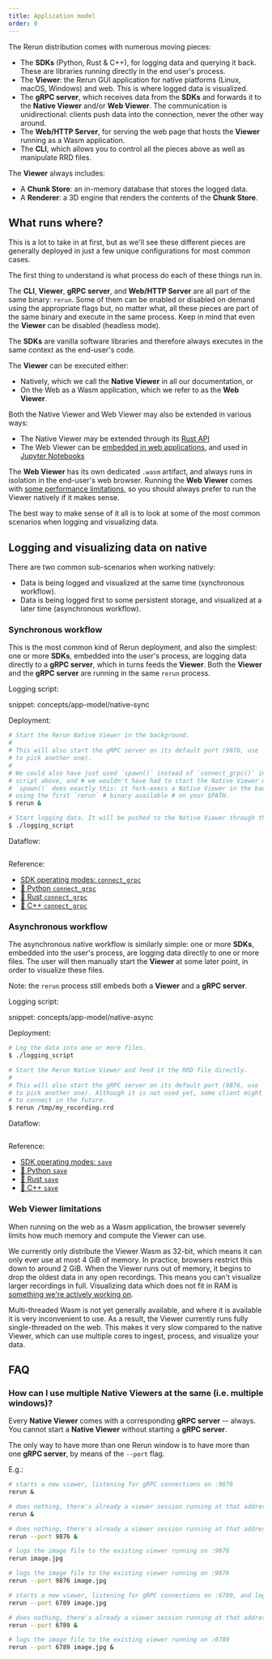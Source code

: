 ```yaml
---
title: Application model
order: 0
---
```


The Rerun distribution comes with numerous moving pieces:
* The **SDKs** (Python, Rust & C++), for logging data and querying it back. These are libraries running directly in the end user's process.
* The **Viewer**: the Rerun GUI application for native platforms (Linux, macOS, Windows) and web. This is where logged data is visualized.
* The **gRPC server**, which receives data from the **SDKs** and forwards it to the **Native Viewer** and/or **Web Viewer**. The communication is unidirectional: clients push data into the connection, never the other way around.
* The **Web/HTTP Server**, for serving the web page that hosts the **Viewer** running as a Wasm application.
* The **CLI**, which allows you to control all the pieces above as well as manipulate RRD files.

The **Viewer** always includes:
  * A **Chunk Store**: an in-memory database that stores the logged data.
  * A **Renderer**: a 3D engine that renders the contents of the **Chunk Store**.


## What runs where?

This is a lot to take in at first, but as we'll see these different pieces are generally deployed in just a few unique configurations for most common cases.

The first thing to understand is what process do each of these things run in.

The **CLI**, **Viewer**, **gRPC server**, and **Web/HTTP Server** are all part of the same binary: `rerun`.
Some of them can be enabled or disabled on demand using the appropriate flags but, no matter what, all these pieces are part of the same binary and execute in the same process.
Keep in mind that even the **Viewer** can be disabled (headless mode).

The **SDKs** are vanilla software libraries and therefore always executes in the same context as the end-user's code.

The **Viewer** can be executed either:
* Natively, which we call the **Native Viewer** in all our documentation, or
* On the Web as a Wasm application, which we refer to as the **Web Viewer**.

Both the Native Viewer and Web Viewer may also be extended in various ways:
* The Native Viewer may be extended through its [Rust API](../howto/visualization/extend-ui.md)
* The Web Viewer can be [embedded in web applications](../howto/integrations/embed-web.md), and used in [Jupyter Notebooks](../howto/integrations/embed-notebooks.md)

The **Web Viewer** has its own dedicated `.wasm` artifact, and always runs in isolation in the end-user's web browser.
Running the **Web Viewer** comes with [some performance limitations](#web-viewer-limitations), so you should always prefer to run the Viewer natively if it makes sense.


The best way to make sense of it all is to look at some of the most common scenarios when logging and visualizing data.


## Logging and visualizing data on native

There are two common sub-scenarios when working natively:
* Data is being logged and visualized at the same time (synchronous workflow).
* Data is being logged first to some persistent storage, and visualized at a later time (asynchronous workflow).


### Synchronous workflow

This is the most common kind of Rerun deployment, and also the simplest: one or more **SDKs**, embedded into the user's process, are logging data directly to a **gRPC server**, which in turns feeds the **Viewer**.
Both the **Viewer** and the **gRPC server** are running in the same `rerun` process.

Logging script:

snippet: concepts/app-model/native-sync

Deployment:
<!-- TODO(#7768): talk about rr.spawn(serve=True) once that's thing -->
```sh
# Start the Rerun Native Viewer in the background.
#
# This will also start the gRPC server on its default port (9876, use `--port`
# to pick another one).
#
# We could also have just used `spawn()` instead of `connect_grpc()` in the logging
# script above, and # we wouldn't have had to start the Native Viewer manually.
# `spawn()` does exactly this: it fork-execs a Native Viewer in the background
# using the first `rerun` # binary available # on your $PATH.
$ rerun &

# Start logging data. It will be pushed to the Native Viewer through the gRPC link.
$ ./logging_script
```


Dataflow:

<picture>
  <img src="https://static.rerun.io/rerun_native_sync/df05102a1dd04839ffec8442e5e9ffe65e9649db/full.png" alt="">
  <source media="(max-width: 480px)" srcset="https://static.rerun.io/rerun_native_sync/df05102a1dd04839ffec8442e5e9ffe65e9649db/480w.png">
  <source media="(max-width: 768px)" srcset="https://static.rerun.io/rerun_native_sync/df05102a1dd04839ffec8442e5e9ffe65e9649db/768w.png">
  <source media="(max-width: 1024px)" srcset="https://static.rerun.io/rerun_native_sync/df05102a1dd04839ffec8442e5e9ffe65e9649db/1024w.png">
</picture>


Reference:
* [SDK operating modes: `connect_grpc`](../reference/sdk/operating-modes.md#connect_grpc)
* [🐍 Python `connect_grpc`](https://ref.rerun.io/docs/python/stable/common/initialization_functions/#rerun.connect_grpc)
* [🦀 Rust `connect_grpc`](https://docs.rs/rerun/latest/rerun/struct.RecordingStreamBuilder.html#method.connect_grpc)
* [🌊 C++ `connect_grpc`](https://ref.rerun.io/docs/cpp/stable/classrerun_1_1RecordingStream.html#aef3377ffaa2441b906d2bac94dd8fc64)

### Asynchronous workflow

The asynchronous native workflow is similarly simple: one or more **SDKs**, embedded into the user's process, are logging data directly to one or more files.
The user will then manually start the **Viewer** at some later point, in order to visualize these files.

Note: the `rerun` process still embeds both a **Viewer** and a **gRPC server**.

Logging script:

snippet: concepts/app-model/native-async

Deployment:
```sh
# Log the data into one or more files.
$ ./logging_script

# Start the Rerun Native Viewer and feed it the RRD file directly.
#
# This will also start the gRPC server on its default port (9876, use `--port`
# to pick another one). Although it is not used yet, some client might want
# to connect in the future.
$ rerun /tmp/my_recording.rrd
```

Dataflow:

<picture>
  <img src="https://static.rerun.io/rerun_native_async/272c9ba7e7afe0ee5491ff1aabc76965588c513f/full.png" alt="">
  <source media="(max-width: 480px)" srcset="https://static.rerun.io/rerun_native_async/272c9ba7e7afe0ee5491ff1aabc76965588c513f/480w.png">
  <source media="(max-width: 768px)" srcset="https://static.rerun.io/rerun_native_async/272c9ba7e7afe0ee5491ff1aabc76965588c513f/768w.png">
  <source media="(max-width: 1024px)" srcset="https://static.rerun.io/rerun_native_async/272c9ba7e7afe0ee5491ff1aabc76965588c513f/1024w.png">
  <source media="(max-width: 1200px)" srcset="https://static.rerun.io/rerun_native_async/272c9ba7e7afe0ee5491ff1aabc76965588c513f/1200w.png">
</picture>


Reference:
* [SDK operating modes: `save`](../reference/sdk/operating-modes.md#save)
* [🐍 Python `save`](https://ref.rerun.io/docs/python/0.19.0/common/initialization_functions/#rerun.save)
* [🦀 Rust `save`](https://docs.rs/rerun/latest/rerun/struct.RecordingStreamBuilder.html#method.save)
* [🌊 C++ `save`](https://ref.rerun.io/docs/cpp/stable/classrerun_1_1RecordingStream.html#a555a7940a076c93d951de5b139d14918)

<!--
Logging data on native and visualizing it on the web.

TODO(#8046): incoming.
-->


### Web Viewer limitations

When running on the web as a Wasm application, the browser severely limits how much memory and compute the Viewer can use.

We currently only distribute the Viewer Wasm as 32-bit, which means it can only ever use at most 4 GiB of memory.
In practice, browsers restrict this down to around 2 GiB. When the Viewer runs out of memory, it begins to drop the oldest data in any open recordings.
This means you can't visualize larger recordings in full. Visualizing data which does not fit in RAM is [something we're actively working on](https://rerun.io/blog/physical-ai-data).

Multi-threaded Wasm is not yet generally available, and where it is available it is very inconvenient to use.
As a result, the Viewer currently runs fully single-threaded on the web. This makes it very slow compared to the native Viewer,
which can use multiple cores to ingest, process, and visualize your data.

## FAQ

### How can I use multiple **Native Viewers** at the same (i.e. multiple windows)?

Every **Native Viewer** comes with a corresponding **gRPC server** -- always. You cannot start a **Native Viewer** without starting a **gRPC server**.

The only way to have more than one Rerun window is to have more than one **gRPC server**, by means of the `--port` flag.

E.g.:
```sh
# starts a new viewer, listening for gRPC connections on :9876
rerun &

# does nothing, there's already a viewer session running at that address
rerun &

# does nothing, there's already a viewer session running at that address
rerun --port 9876 &

# logs the image file to the existing viewer running on :9876
rerun image.jpg

# logs the image file to the existing viewer running on :9876
rerun --port 9876 image.jpg

# starts a new viewer, listening for gRPC connections on :6789, and logs the image data to it
rerun --port 6789 image.jpg

# does nothing, there's already a viewer session running at that address
rerun --port 6789 &

# logs the image file to the existing viewer running on :6789
rerun --port 6789 image.jpg &
```

<!--

(these are headings, not marked as such since it confuses svelte's link checking)

What happens when I use `rr.spawn()` from my SDK of choice?

TODO(#8046): incoming.


What happens when I use `rr.serve()` from my SDK of choice?

TODO(#8046): incoming.


What happens when I use `rerun --serve`?

TODO(#8046): incoming.

-->
